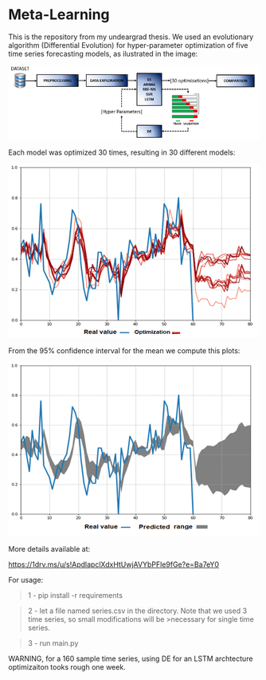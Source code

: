 # Meta-Learning
This is the repository from my undeargrad thesis.
We used an evolutionary algorithm (Differential Evolution) for hyper-parameter optimization of five time series forecasting models, as ilustrated in the image:

![alt text](https://github.com/GuintherKovalski/Meta-Learning/blob/master/IMAGES/FRAMEWK.PNG)

Each model was optimized 30 times, resulting in 30 different models:

<img src="https://github.com/GuintherKovalski/Meta-Learning/blob/master/IMAGES/interval.png" width="550" height="350">

From the 95% confidence interval for the mean we compute this plots:

<img src="https://github.com/GuintherKovalski/Meta-Learning/blob/master/IMAGES/optimization.png" width="550" height="350">

More details available at:

https://1drv.ms/u/s!ApdlapclXdxHtUwjAVYbPFle9fGe?e=Ba7eY0

For usage: 

>1 - pip install -r requirements

>2 - let a file named series.csv in the directory. Note that we used 3 time series, so small modifications will be  >necessary for single time series. 

>3 - run main.py

WARNING, for a 160 sample time series, using DE for an LSTM archtecture optimizaiton tooks rough one week. 





